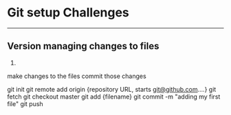 # Git setup Challenges

---

## Version managing changes to files

1) 
make changes to the files
commit those changes

git init
git remote add origin {repository URL, starts git@github.com….}
git fetch
git checkout master
git add {filename}
git commit -m "adding my first file"
git push